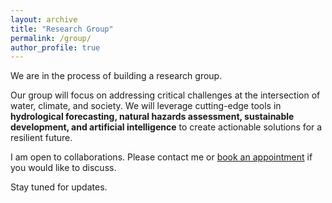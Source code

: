 ```yaml
---
layout: archive
title: "Research Group"
permalink: /group/
author_profile: true
---
```

We are in the process of building a research group.

Our group will focus on addressing critical challenges at the intersection of water, climate, and society. We will leverage cutting-edge tools in **hydrological forecasting, natural hazards assessment, sustainable development, and artificial intelligence** to create actionable solutions for a resilient future.

I am open to collaborations. Please contact me or [book an appointment](https://calendar.app.google/6FXuzivEFvFhLHx76) if you would like to discuss.

Stay tuned for updates.
